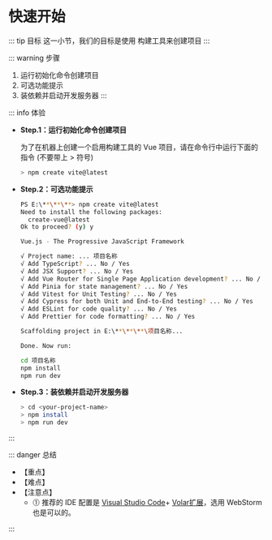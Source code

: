 # 快速开始

::: tip 目标
这一小节，我们的目标是使用 构建工具来创建项目
:::

::: warning 步骤

1. 运行初始化命令创建项目
2. 可选功能提示
3. 装依赖并启动开发服务器
:::

::: info 体验

* **Step.1：运行初始化命令创建项目**

  为了在机器上创建一个启用构建工具的 Vue 项目，请在命令行中运行下面的指令 (不要带上 > 符号)

  ```bash
  > npm create vite@latest
  ```

* **Step.2：可选功能提示**

  ```bash
  PS E:\**\**\**> npm create vite@latest
  Need to install the following packages:
    create-vue@latest
  Ok to proceed? (y) y

  Vue.js - The Progressive JavaScript Framework

  √ Project name: ... 项目名称
  √ Add TypeScript? ... No / Yes
  √ Add JSX Support? ... No / Yes
  √ Add Vue Router for Single Page Application development? ... No / Yes
  √ Add Pinia for state management? ... No / Yes
  √ Add Vitest for Unit Testing? ... No / Yes
  √ Add Cypress for both Unit and End-to-End testing? ... No / Yes
  √ Add ESLint for code quality? ... No / Yes
  √ Add Prettier for code formatting? ... No / Yes

  Scaffolding project in E:\**\**\**\项目名称...

  Done. Now run:

  cd 项目名称
  npm install
  npm run dev

  ```

* **Step.3：装依赖并启动开发服务器**

  ```bash
  > cd <your-project-name>
  > npm install
  > npm run dev
  ```

:::

::: danger 总结

* 【重点】
* 【难点】
* 【注意点】
  * ⓵ 推荐的 IDE 配置是 [Visual Studio Code](https://code.visualstudio.com/)+ [Volar扩展](https://marketplace.visualstudio.com/items?itemName=johnsoncodehk.volar)，选用 WebStorm 也是可以的。

:::
